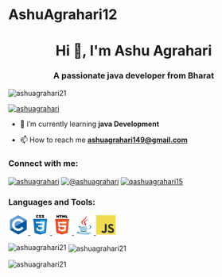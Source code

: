 # AshuAgrahari12

<h1 align="center">Hi 👋, I'm Ashu Agrahari</h1>
<h3 align="center">A passionate java developer from Bharat</h3>

<p align="left"> <img src="https://komarev.com/ghpvc/?username=ashuagrahari21&label=Profile%20views&color=0e75b6&style=flat" alt="ashuagrahari21" /> </p>

<p align="left"> <a href="https://twitter.com/ashuagrahari" target="blank"><img src="https://img.shields.io/twitter/follow/ashuagrahari?logo=twitter&style=for-the-badge" alt="ashuagrahari" /></a> </p>


- 🌱 I’m currently learning **java Development**

- 📫 How to reach me **ashuagrahari149@gmail.com**

<h3 align="left">Connect with me:</h3>
<p align="left">
<a href="https://twitter.com/ashuagrahari" target="blank"><img align="center" src="https://raw.githubusercontent.com/rahuldkjain/github-profile-readme-generator/master/src/images/icons/Social/twitter.svg" alt="ashuagrahari" height="30" width="40" /></a>
<a href="https://linkedin.com/in/@ashuagrahari" target="blank"><img align="center" src="https://raw.githubusercontent.com/rahuldkjain/github-profile-readme-generator/master/src/images/icons/Social/linked-in-alt.svg" alt="@ashuagrahari" height="30" width="40" /></a>
<a href="https://instagram.com/qashuagrahari15" target="blank"><img align="center" src="https://raw.githubusercontent.com/rahuldkjain/github-profile-readme-generator/master/src/images/icons/Social/instagram.svg" alt="qashuagrahari15" height="30" width="40" /></a>
</p>

<h3 align="left">Languages and Tools:</h3>
<p align="left"> <a href="https://www.cprogramming.com/" target="_blank" rel="noreferrer"> <img src="https://raw.githubusercontent.com/devicons/devicon/master/icons/c/c-original.svg" alt="c" width="40" height="40"/> </a> <a href="https://www.w3schools.com/css/" target="_blank" rel="noreferrer"> <img src="https://raw.githubusercontent.com/devicons/devicon/master/icons/css3/css3-original-wordmark.svg" alt="css3" width="40" height="40"/> </a> <a href="https://www.w3.org/html/" target="_blank" rel="noreferrer"> <img src="https://raw.githubusercontent.com/devicons/devicon/master/icons/html5/html5-original-wordmark.svg" alt="html5" width="40" height="40"/> </a> <a href="https://www.java.com" target="_blank" rel="noreferrer"> <img src="https://raw.githubusercontent.com/devicons/devicon/master/icons/java/java-original.svg" alt="java" width="40" height="40"/> </a> <a href="https://developer.mozilla.org/en-US/docs/Web/JavaScript" target="_blank" rel="noreferrer"> <img src="https://raw.githubusercontent.com/devicons/devicon/master/icons/javascript/javascript-original.svg" alt="javascript" width="40" height="40"/> </a> </p>

<p><img align="left" src="https://github-readme-stats.vercel.app/api/top-langs?username=ashuagrahari21&show_icons=true&locale=en&layout=compact" alt="ashuagrahari21" /></p>

<p>&nbsp;<img align="center" src="https://github-readme-stats.vercel.app/api?username=ashuagrahari21&show_icons=true&locale=en" alt="ashuagrahari21" /></p>

<p><img align="center" src="https://github-readme-streak-stats.herokuapp.com/?user=ashuagrahari21&" alt="ashuagrahari21" /></p>

